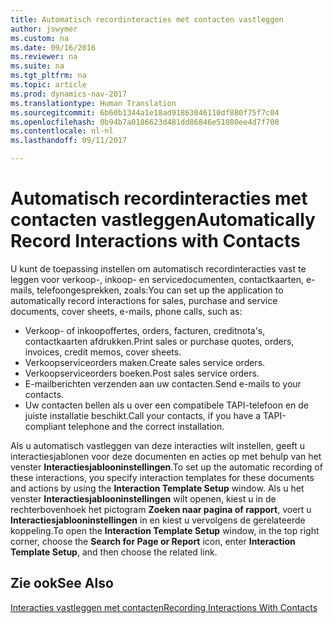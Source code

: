 ```yaml
---
title: Automatisch recordinteracties met contacten vastleggen
author: jswymer
ms.custom: na
ms.date: 09/16/2016
ms.reviewer: na
ms.suite: na
ms.tgt_pltfrm: na
ms.topic: article
ms.prod: dynamics-nav-2017
ms.translationtype: Human Translation
ms.sourcegitcommit: 6b60b1344a1e18ad91863046110df880f75f7c04
ms.openlocfilehash: 0b94b7a0186623d481dd86846e51080ee4d7f700
ms.contentlocale: nl-nl
ms.lasthandoff: 09/11/2017

---
```

# <a name="automatically-record-interactions-with-contacts"></a><span data-ttu-id="f4a13-102">Automatisch recordinteracties met contacten vastleggen</span><span class="sxs-lookup"><span data-stu-id="f4a13-102">Automatically Record Interactions with Contacts</span></span>
<span data-ttu-id="f4a13-103">U kunt de toepassing instellen om automatisch recordinteracties vast te leggen voor verkoop-, inkoop- en servicedocumenten, contactkaarten, e-mails, telefoongesprekken, zoals:</span><span class="sxs-lookup"><span data-stu-id="f4a13-103">You can set up the application to automatically record interactions for sales, purchase and service documents, cover sheets, e-mails, phone calls, such as:</span></span>

* <span data-ttu-id="f4a13-104">Verkoop- of inkoopoffertes, orders, facturen, creditnota's, contactkaarten afdrukken.</span><span class="sxs-lookup"><span data-stu-id="f4a13-104">Print sales or purchase quotes, orders, invoices, credit memos, cover sheets.</span></span>
* <span data-ttu-id="f4a13-105">Verkoopserviceorders maken.</span><span class="sxs-lookup"><span data-stu-id="f4a13-105">Create sales service orders.</span></span>
* <span data-ttu-id="f4a13-106">Verkoopserviceorders boeken.</span><span class="sxs-lookup"><span data-stu-id="f4a13-106">Post sales service orders.</span></span>
* <span data-ttu-id="f4a13-107">E-mailberichten verzenden aan uw contacten.</span><span class="sxs-lookup"><span data-stu-id="f4a13-107">Send e-mails to your contacts.</span></span>
* <span data-ttu-id="f4a13-108">Uw contacten bellen als u over een compatibele TAPI-telefoon en de juiste installatie beschikt.</span><span class="sxs-lookup"><span data-stu-id="f4a13-108">Call your contacts, if you have a TAPI-compliant telephone and the correct installation.</span></span>

<span data-ttu-id="f4a13-109">Als u automatisch vastleggen van deze interacties wilt instellen, geeft u interactiesjablonen voor deze documenten en acties op met behulp van het venster **Interactiesjablooninstellingen**.</span><span class="sxs-lookup"><span data-stu-id="f4a13-109">To set up the automatic recording of these interactions, you specify interaction templates for these documents and actions by using the **Interaction Template Setup** window.</span></span> <span data-ttu-id="f4a13-110">Als u het venster **Interactiesjablooninstellingen** wilt openen, kiest u in de rechterbovenhoek het pictogram **Zoeken naar pagina of rapport**, voert u **Interactiesjablooninstellingen** in en kiest u vervolgens de gerelateerde koppeling.</span><span class="sxs-lookup"><span data-stu-id="f4a13-110">To open the **Interaction Template Setup** window, in the top right corner, choose the **Search for Page or Report** icon, enter **Interaction Template Setup**, and then choose the related link.</span></span>

## <a name="see-also"></a><span data-ttu-id="f4a13-111">Zie ook</span><span class="sxs-lookup"><span data-stu-id="f4a13-111">See Also</span></span>
[<span data-ttu-id="f4a13-112">Interacties vastleggen met contacten</span><span class="sxs-lookup"><span data-stu-id="f4a13-112">Recording Interactions With Contacts</span></span>](marketing-interactions.md)  

